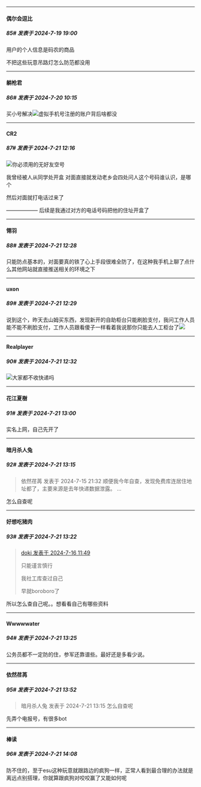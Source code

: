 ﻿
*****

####  偶尔会逗比  
##### 85#       发表于 2024-7-19 19:00

用户的个人信息是码农的商品

不把这些玩意吊路灯怎么防范都没用


*****

####  躺枪君  
##### 86#       发表于 2024-7-20 10:15

买小号解决<img src="https://static.saraba1st.com/image/smiley/face2017/170.png" referrerpolicy="no-referrer">虚拟手机号注册的账户背后啥都没


*****

####  CR2  
##### 87#       发表于 2024-7-21 12:16

<img src="https://static.saraba1st.com/image/smiley/face2017/002.png" referrerpolicy="no-referrer">你必须用的无好友空号

我曾经被人从同学处开盒
对面直接就发动老乡会四处问人这个号码谁认识，是哪个

然后对面就打电话过来了

——————
后续是我通过对方的电话号码把他的住址开盒了


*****

####  翎羽  
##### 88#       发表于 2024-7-21 12:28

只能防点基本的，对面要真的铁了心上手段很难全防了，在这种我手机上聊了点什么其他网站就直接推送相关的环境之下

*****

####  uxon  
##### 89#       发表于 2024-7-21 12:29

说到这个，昨天去山姆买东西，发现新开的自助柜台只能刷脸支付，我问工作人员能不能不刷脸支付，工作人员跟看傻子一样看着我说那你只能去人工柜台了<img src="https://static.saraba1st.com/image/smiley/face2017/067.png" referrerpolicy="no-referrer">


*****

####  Realplayer  
##### 90#       发表于 2024-7-21 12:32

<img src="https://static.saraba1st.com/image/smiley/face2017/163.png" referrerpolicy="no-referrer">大家都不收快递吗


*****

####  花江夏樹  
##### 91#       发表于 2024-7-21 13:00

实名上网，自己先开了


*****

####  暗月杀人兔  
##### 92#       发表于 2024-7-21 13:15

<blockquote>依然荏苒 发表于 2024-7-15 21:32
顺便我今年自查，发现免费库连居住地址都了，主要来源是去年快递数据泄露。 ...</blockquote>
怎么自查呢


*****

####  好想吃猪肉  
##### 93#       发表于 2024-7-21 13:22

<blockquote><a href="httphttps://bbs.saraba1st.com/2b/forum.php?mod=redirect&amp;goto=findpost&amp;pid=65599168&amp;ptid=2191583" target="_blank">doki 发表于 2024-7-16 11:49</a>

只能谨言慎行

我社工库查过自己

早就boroboro了</blockquote>
所以怎么查自己呢。。想看看自己有哪些资料

*****

####  Wwwwwater  
##### 94#       发表于 2024-7-21 13:25

公务员都不一定防的住，参军还靠谱些。最好还是多看少说。


*****

####  依然荏苒  
##### 95#       发表于 2024-7-21 13:52

<blockquote>暗月杀人兔 发表于 2024-7-21 13:15
怎么自查呢</blockquote>
先弄个电报号，有很多bot


*****

####  棒读  
##### 96#       发表于 2024-7-21 14:08

防不住的，至于esu这种玩意就跟路边的疯狗一样，正常人看到最合理的办法就是离远点别搭理，你就算跟疯狗对咬咬赢了又能如何呢


